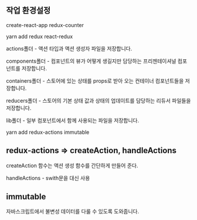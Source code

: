 ## 작업 환경설정

create-react-app redux-counter

yarn add redux react-redux

actions폴더 - 액션 타입과 액션 생성자 파일을 저장합니다.

components폴더 - 컴포넌트의 뷰가 어떻게 생길지만 담당하는 프리젠테이셔널 컴포넌트를 저장합니다.

containers폴더 - 스토어에 있는 상태를 props로 받아 오는 컨테이너 컴포넌트들을 저장합니다.

reducers폴더 - 스토어의 기본 상태 값과 상태의 업데이트를 담당하는 리듀서 파일들을 저장합니다.

lib폴더 - 일부 컴포넌트에서 함께 사용되는 파일을 저장합니다.

yarn add redux-actions immutable

## redux-actions => createAction, handleActions

createAction 함수는 액션 생성 함수를 간단하게 만들어 준다.

handleActions - swith문을 대신 사용

## immutable

자바스크립트에서 불변성 데이터를 다룰 수 있도록 도와줍니다.

